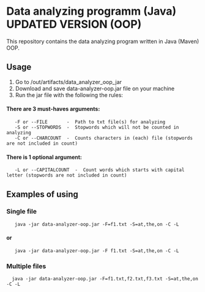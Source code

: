 # Data analyzing programm (Java) UPDATED VERSION (OOP)
This repository contains the data analyzing program written in Java (Maven) OOP.
## Usage
1. Go to /out/artifacts/data_analyzer_oop_jar
2. Download and save data-analyzer-oop.jar file on your machine
3. Run the jar file with the following the rules:

#### There are 3 must-haves arguments:
       -F or --FILE       -  Path to txt file(s) for analyzing
       -S or --STOPWORDS  -  Stopwords which will not be counted in analyzing
       -C or --CHARCOUNT  -  Counts characters in (each) file (stopwords are not included in count)
#### There is 1 optional argument:
       -L or --CAPITALCOUNT  -  Count words which starts with capital letter (stopwords are not included in count)
 
## Examples of using
 
### Single file
       java -jar data-analyzer-oop.jar -F=f1.txt -S=at,the,on -C -L
#### or
       java -jar data-analyzer-oop.jar -F f1.txt -S=at,the,on -C -L
       
### Multiple files
      java -jar data-analyzer-oop.jar -F=f1.txt,f2.txt,f3.txt -S=at,the,on -C -L
